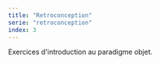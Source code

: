 ```yaml
---
title: "Retroconception"
serie: "retroconception"
index: 3
---
```


Exercices d'introduction au paradigme objet.